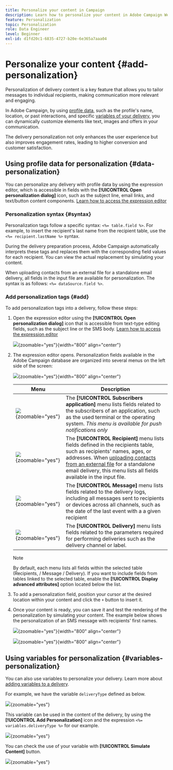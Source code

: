 ```yaml
---
title: Personalize your content in Campaign
description: Learn how to personalize your content in Adobe Campaign Web
feature: Personalization
topic: Personalization
role: Data Engineer
level: Beginner
exl-id: d1fd20c1-6835-4727-b20e-6e365a7aaa04
---
```


# Personalize your content {#add-personalization}

Personalization of delivery content is a key feature that allows you to tailor messages to individual recipients, making communication more relevant and engaging. 

In Adobe Campaign, by using [profile data](#data-personalization), such as the profile's name, location, or past interactions, and specific [variables of your delivery](#variables-personalization), you can dynamically customize elements like text, images and offers in your communication. 

The delivery personalization not only enhances the user experience but also improves engagement rates, leading to higher conversion and customer satisfaction. 

## Using profile data for personalization {#data-personalization}

You can personalize any delivery with profile data by using the expression editor, which is accessible in fields with the **[!UICONTROL Open personalization dialog]** icon, such as the subject line, email links, and text/button content components. [Learn how to access the expression editor](gs-personalization.md/#access)

### Personalization syntax {#syntax}

Personalization tags follow a specific syntax: `<%= table.field %>`. For example, to insert the recipient's last name from the recipient table, use the `<%= recipient.lastName %>` syntax.

During the delivery preparation process, Adobe Campaign automatically interprets these tags and replaces them with the corresponding field values for each recipient. You can view the actual replacement by simulating your content.

When uploading contacts from an external file for a standalone email delivery, all fields in the input file are available for personalization. The syntax is as follows: `<%= dataSource.field %>`. 

### Add personalization tags {#add}

To add personalization tags into a delivery, follow these steps:

1. Open the expression editor using the **[!UICONTROL Open personalization dialog]** icon that is accessible from text-type editing fields, such as the subject line or the SMS body. [Learn how to access the expression editor](gs-personalization.md/#access)

    ![](assets/perso-access.png){zoomable="yes"}{width="800" align="center"}

1. The expression editor opens. Personalization fields available in the Adobe Campaign database are organized into several menus on the left side of the screen:

    ![](assets/perso-insert-field.png){zoomable="yes"}{width="800" align="center"}

    |Menu | Description | 
    |-----|------------|
    |![](assets/do-not-localize/perso-subscribers-menu.png){zoomable="yes"} | The **[!UICONTROL Subscribers application]** menu lists fields related to the subscribers of an application, such as the used terminal or the operating system. *This menu is available for push notifications only* | 
    |![](assets/do-not-localize/perso-recipients-menu.png){zoomable="yes"} | The **[!UICONTROL Recipient]** menu lists fields defined in the recipients table, such as recipients' names, ages, or addresses. When [uploading contacts from an external file](../audience/file-audience.md) for a standalone email delivery, this menu lists all fields available in the input file. | 
    |![](assets/do-not-localize/perso-message-menu.png){zoomable="yes"}| The **[!UICONTROL Message]** menu lists fields related to the delivery logs, including all messages sent to recipients or devices across all channels, such as the date of the last event with a a given recipient |
    |![](assets/do-not-localize/perso-delivery-menu.png){zoomable="yes"}| The **[!UICONTROL Delivery]** menu lists fields related to the parameters required for performing deliveries such as the delivery channel or label.|

    >[!NOTE]
    >
    >By default, each menu lists all fields within the selected table (Recipients, / Message / Delivery). If you want to include fields from tables linked to the selected table, enable the **[!UICONTROL Display advanced attributes]** option located below the list.

1. To add a personalization field, position your cursor at the desired location within your content and click the `+` button to insert it.

1. Once your content is ready, you can save it and test the rendering of the personalization by simulating your content. The example below shows the personalization of an SMS message with recipients' first names.

    ![](assets/perso-preview1.png){zoomable="yes"}{width="800" align="center"}

    ![](assets/perso-preview2.png){zoomable="yes"}{width="800" align="center"}

## Using variables for personalization {#variables-personalization}

You can also use variables to personalize your delivery.
Learn more about [adding variables to a delivery](../advanced-settings/delivery-settings.md#variables-delivery). 

For example, we have the variable `deliveryType` defined as below.

![](assets/variables-deliveryType.png){zoomable="yes"}

This variable can be used in the content of the delivery, by using the **[!UICONTROL Add Personalization]** icon and the expression `<%= variables.deliveryType %>` for our example.

![](assets/variables-perso.png){zoomable="yes"}

You can check the use of your variable with **[!UICONTROL Simulate Content]** button. 

![](assets/variables-simulate.png){zoomable="yes"}
